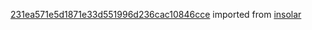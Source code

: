 [231ea571e5d1871e33d551996d236cac10846cce](https://github.com/insolar/insolar/commit/231ea571e5d1871e33d551996d236cac10846cce) imported from [insolar](https://github.com/insolar/insolar)
